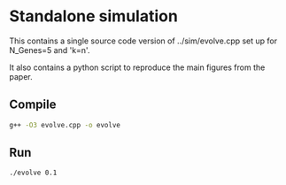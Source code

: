 # Standalone simulation

This contains a single source code version of ../sim/evolve.cpp set up
for N_Genes=5 and 'k=n'.

It also contains a python script to reproduce the main figures from
the paper.

## Compile

```bash
g++ -O3 evolve.cpp -o evolve
```

## Run

```bash
./evolve 0.1
```
